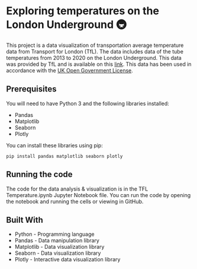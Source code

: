 # Exploring temperatures on the London Underground 🚇

This project is a data visualization of transportation average temperature data from Transport for London (TfL). The data includes data of the tube temperatures from 2013 to 2020 on the London Underground. This data was provided by TfL and is available on this [link](https://data.london.gov.uk/dataset/london-underground-average-monthly-temperatures). This data has been used in accordance with the [UK Open Government License](https://www.nationalarchives.gov.uk/doc/open-government-licence/version/3/).

## Prerequisites
You will need to have Python 3 and the following libraries installed:

- Pandas 
- Matplotlib
- Seaborn
- Plotly 

You can install these libraries using pip:

```
pip install pandas matplotlib seaborn plotly
```
## Running the code
The code for the data analysis & visualization is in the TFL Temperature.ipynb Jupyter Notebook file. You can run the code by opening the notebook and running the cells or viewing in GitHub.

## Built With
- Python - Programming language
- Pandas - Data manipulation library
- Matplotlib - Data visualization library
- Seaborn - Data visualization library
- Plotly - Interactive data visualization library
